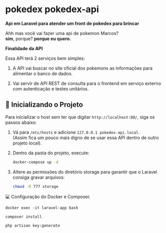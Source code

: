 # pokedex pokedex-api

**Api em Laravel para atender um front de pokedex para brincar**

Ahh mas você vai fazer uma api de pokemon Marcos?  
**sim**, porque? **porque eu quero.**

**Finalidade da API**

Essa API terá 2 serviços bem simples:

1. A API vai buscar no site oficial dos pokemons as informações para alimentar o banco de dados.

2. Vai servir de API REST de consulta para o frontend em serviço externo com autenticação e testes unitários.


## :rocket: **Inicializando o Projeto**

Para inicializar o host sem ter que digitar `http://localhost:80/`, siga os passos abaixo:

1. Vá para `/etc/hosts` e adicione `127.0.0.1 pokedex-api.local`.  
   (Assim fica um pouco mais digno de se usar essa API dentro de outro projeto local).
   
2. Dentro da pasta do projeto, execute:

   ```bash
   docker-compose up -d

3. Altere as permissões do diretório storage para garantir que o Laravel consiga gravar arquivos:

    ```bash
    chmod -R 777 storage
    ```

:computer: Configuração do Docker e Composer.

    
    docker exec -it laravel-app bash
    
    composer install
    
    php artisan key:generate


